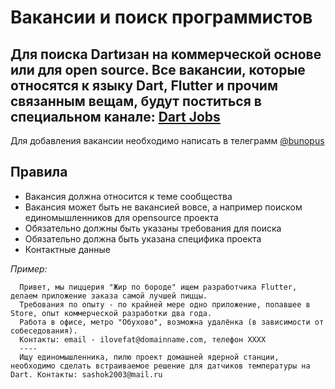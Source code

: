 # Вакансии и поиск программистов
Для поиска Dartизан на коммерческой основе или для open source. Все вакансии, которые относятся к языку Dart, Flutter и прочим связанным вещам, будут поститься в специальном канале: [Dart Jobs](https://t.me/dartlang_jobs)  
---
Для добавления вакансии необходимо написать в телеграмм [@bunopus](https://t.me/bunopus)

## Правила
- Вакансия должна относится к теме сообщества
- Вакансия может быть не вакансией вовсе, а например поиском единомышленников для opensource проекта
- Обязательно должны быть указаны требования для поиска
- Обязательно должна быть указана специфика проекта
- Контактные данные

_Пример:_
```
  Привет, мы пиццерия "Жир по бороде" ищем разработчика Flutter, делаем приложение заказа самой лучшей пиццы.
  Требования по опыту - по крайней мере одно приложение, попавшее в Store, опыт коммерческой разработки два года.
  Работа в офисе, метро "Обухово", возможна удалёнка (в зависимости от собеседования).
  Контакты: email - ilovefat@domainname.com, телефон XXXX
  ----
  Ищу единомышленника, пилю проект домашней ядерной станции, необходимо сделать встраиваемое решение для датчиков температуры на Dart. Контакты: sashok2003@mail.ru
```
